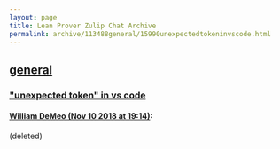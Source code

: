 ```yaml
---
layout: page
title: Lean Prover Zulip Chat Archive 
permalink: archive/113488general/15990unexpectedtokeninvscode.html
---
```


## [general](index.html)
### ["unexpected token" in vs code](15990unexpectedtokeninvscode.html)

#### [William DeMeo (Nov 10 2018 at 19:14)](https://leanprover.zulipchat.com/#narrow/stream/113488-general/topic/%22unexpected%20token%22%20in%20vs%20code/near/147442642):
(deleted)

